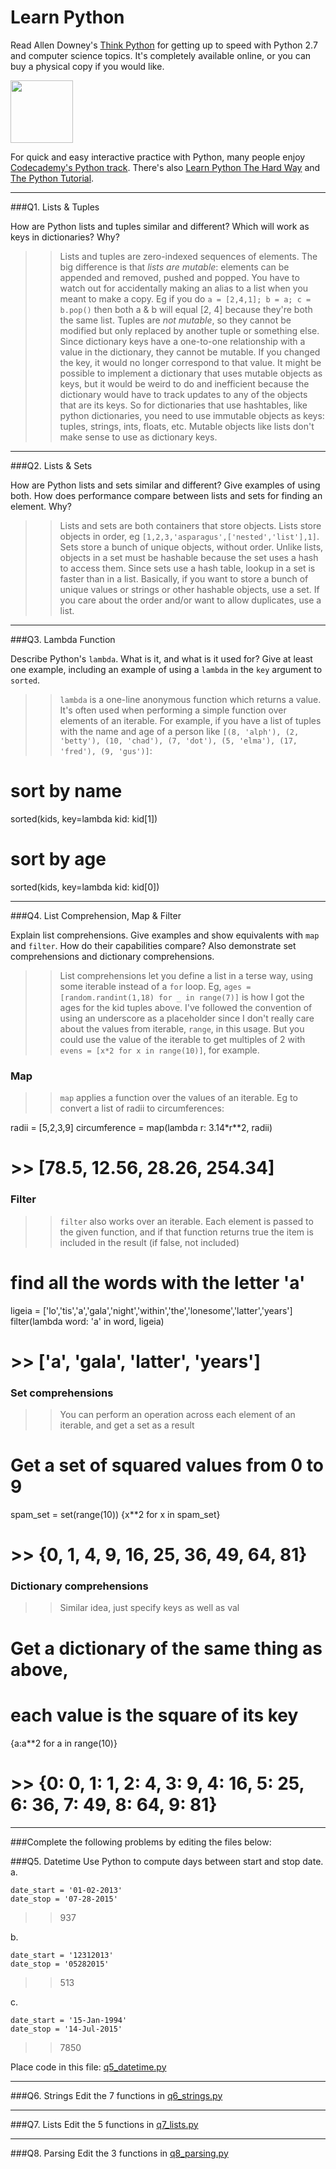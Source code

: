# Learn Python

Read Allen Downey's [Think Python](http://www.greenteapress.com/thinkpython/) for getting up to speed with Python 2.7 and computer science topics. It's completely available online, or you can buy a physical copy if you would like.

<a href="http://www.greenteapress.com/thinkpython/"><img src="img/think_python.png" style="width: 100px;" target="_blank"></a>

For quick and easy interactive practice with Python, many people enjoy [Codecademy's Python track](http://www.codecademy.com/en/tracks/python). There's also [Learn Python The Hard Way](http://learnpythonthehardway.org/book/) and [The Python Tutorial](https://docs.python.org/2/tutorial/).

---

###Q1. Lists &amp; Tuples

How are Python lists and tuples similar and different? Which will work as keys in dictionaries? Why?

>> Lists and tuples are zero-indexed sequences of elements. The big difference is that _lists are mutable_: elements can be appended and removed, pushed and popped. You have to watch out for accidentally making an alias to a list when you meant to make a copy. Eg if you do `a = [2,4,1]; b = a; c = b.pop()` then both a & b will equal [2, 4] because they're both the same list. Tuples are _not mutable_, so they cannot be modified but only replaced by another tuple or something else.
>> Since dictionary keys have a one-to-one relationship with a value in the dictionary, they cannot be mutable. If you changed the key, it would no longer correspond to that value. It might be possible to implement a dictionary that uses mutable objects as keys, but it would be weird to do and inefficient because the dictionary would have to track updates to any of the objects that are its keys. So for dictionaries that use hashtables, like python dictionaries, you need to use immutable objects as keys: tuples, strings, ints, floats, etc. Mutable objects like lists don't make sense to use as dictionary keys.


---

###Q2. Lists &amp; Sets

How are Python lists and sets similar and different? Give examples of using both. How does performance compare between lists and sets for finding an element. Why?

>> Lists and sets are both containers that store objects. Lists store objects in order, eg `[1,2,3,'asparagus',['nested','list'],1]`. Sets store a bunch of unique objects, without order. Unlike lists, objects in a set must be hashable because the set uses a hash to access them. Since sets use a hash table, lookup in a set is faster than in a list. Basically, if you want to store a bunch of unique values or strings or other hashable objects, use a set. If you care about the order and/or want to allow duplicates, use a list.

---

###Q3. Lambda Function

Describe Python's `lambda`. What is it, and what is it used for? Give at least one example, including an example of using a `lambda` in the `key` argument to `sorted`.

>> `lambda` is a one-line anonymous function which returns a value. It's often used when performing a simple function over elements of an iterable. For example, if you have a list of tuples with the name and age of a person like `[(8, 'alph'), (2, 'betty'), (10, 'chad'), (7, 'dot'), (5, 'elma'), (17, 'fred'), (9, 'gus')]`:

  # sort by name
  sorted(kids, key=lambda kid: kid[1])
  
  # sort by age
  sorted(kids, key=lambda kid: kid[0])


---

###Q4. List Comprehension, Map &amp; Filter

Explain list comprehensions. Give examples and show equivalents with `map` and `filter`. How do their capabilities compare? Also demonstrate set comprehensions and dictionary comprehensions.

>> List comprehensions let you define a list in a terse way, using some iterable instead of a `for` loop. Eg, `ages = [random.randint(1,18) for _ in range(7)]` is how I got the ages for the kid tuples above. I've followed the convention of using an underscore as a placeholder since I don't really care about the values from iterable, `range`, in this usage. But you could use the value of the iterable to get multiples of 2 with `evens = [x*2 for x in range(10)]`, for example.

### Map

>> `map` applies a function over the values of an iterable. Eg to convert a list of radii to circumferences:

  radii = [5,2,3,9]
  circumference = map(lambda r: 3.14*r**2, radii)
  # >> [78.5, 12.56, 28.26, 254.34]
  
### Filter

>> `filter` also works over an iterable. Each element is passed to the given function, and if that function returns true the item is included in the result (if false, not included)

  # find all the words with the letter 'a'
  ligeia = ['lo','tis','a','gala','night','within','the','lonesome','latter','years']
  filter(lambda word: 'a' in word, ligeia)
  # >> ['a', 'gala', 'latter', 'years']
  
### Set comprehensions

>> You can perform an operation across each element of an iterable, and get a set as a result

  # Get a set of squared values from 0 to 9
  spam_set = set(range(10))
  {x**2 for x in spam_set}
  # >> {0, 1, 4, 9, 16, 25, 36, 49, 64, 81}

### Dictionary comprehensions

>> Similar idea, just specify keys as well as val

  # Get a dictionary of the same thing as above, 
  # each value is the square of its key
  {a:a**2 for a in range(10)}
  # >> {0: 0, 1: 1, 2: 4, 3: 9, 4: 16, 5: 25, 6: 36, 7: 49, 8: 64, 9: 81}
  
---

###Complete the following problems by editing the files below:

###Q5. Datetime
Use Python to compute days between start and stop date.   
a.  

```
date_start = '01-02-2013'    
date_stop = '07-28-2015'
```

>> 937

b.  
```
date_start = '12312013'  
date_stop = '05282015'  
```

>> 513

c.  
```
date_start = '15-Jan-1994'      
date_stop = '14-Jul-2015'  
```

>> 7850

Place code in this file: [q5_datetime.py](python/q5_datetime.py)

---

###Q6. Strings
Edit the 7 functions in [q6_strings.py](python/q6_strings.py)

---

###Q7. Lists
Edit the 5 functions in [q7_lists.py](python/q7_lists.py)

---

###Q8. Parsing
Edit the 3 functions in [q8_parsing.py](python/q8_parsing.py)





